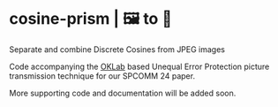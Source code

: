 # cosine-prism | 🖼️ to 🌈

Separate and combine Discrete Cosines from JPEG images

Code accompanying the [OKLab](https://bottosson.github.io/posts/oklab/) based Unequal Error Protection picture transmission technique for our SPCOMM 24 paper.

More supporting code and documentation will be added soon.

